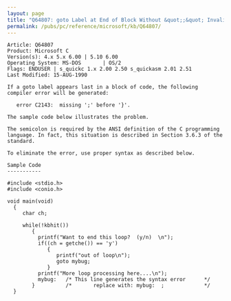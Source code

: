 ```yaml
---
layout: page
title: "Q64807: goto Label at End of Block Without &quot;;&quot; Invalid Syntax"
permalink: /pubs/pc/reference/microsoft/kb/Q64807/
---
```


	Article: Q64807
	Product: Microsoft C
	Version(s): 4.x 5.x 6.00 | 5.10 6.00
	Operating System: MS-DOS       | OS/2
	Flags: ENDUSER | s_quickc 1.x 2.00 2.50 s_quickasm 2.01 2.51
	Last Modified: 15-AUG-1990
	
	If a goto label appears last in a block of code, the following
	compiler error will be generated:
	
	   error C2143:  missing ';' before '}'.
	
	The sample code below illustrates the problem.
	
	The semicolon is required by the ANSI definition of the C programming
	language. In fact, this situation is described in Section 3.6.3 of the
	standard.
	
	To eliminate the error, use proper syntax as described below.
	
	Sample Code
	-----------
	
	#include <stdio.h>
	#include <conio.h>
	
	void main(void)
	  {
	     char ch;
	
	     while(!kbhit())
	        {
	          printf("Want to end this loop?  (y/n)  \n");
	          if((ch = getche()) == 'y')
	             {
	                printf("out of loop\n");
	                goto mybug;
	             }
	          printf("More loop processing here....\n");
	          mybug:   /* This line generates the syntax error      */
	        }          /*       replace with: mybug:  ;             */
	  }
